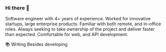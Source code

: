 ### Hi there 👋

<!--
**Zoe-997/Zoe-997** is a ✨ _special_ ✨ repository because its `README.md` (this file) appears on your GitHub profile.

Here are some ideas to get you started:

- 🔭 I’m currently working on ...
- 🌱 I’m currently learning ...
- 👯 I’m looking to collaborate on ...
- 🤔 I’m looking for help with ...
- 💬 Ask me about ...
- 📫 How to reach me: ...
- 😄 Pronouns: ...
- ⚡ Fun fact: ...
-->
Software engineer with 4+ years of experience. Worked for innovative startups, large enterprise products. Familiar with both remote, and in-office roles. Always seeking to take ownership of the project and deliver faster than expected. Comfortable for web, and API development.

📚 Writing Besides developing
